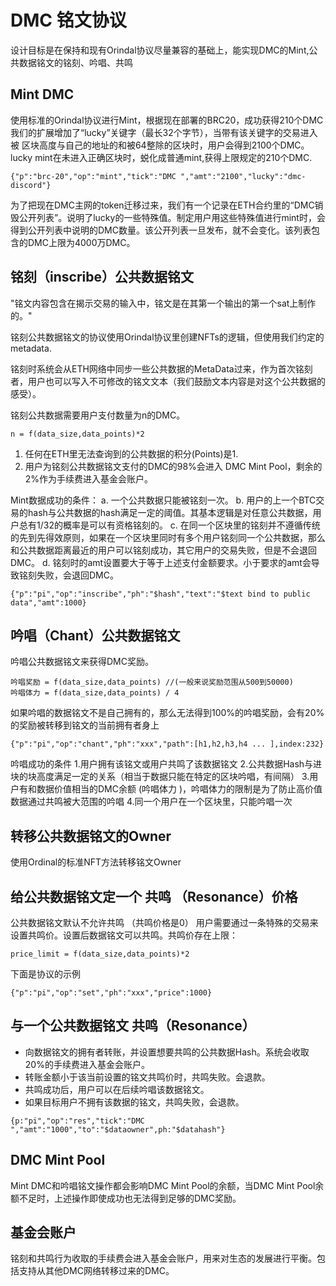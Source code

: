 # DMC 铭文协议
设计目标是在保持和现有Orindal协议尽量兼容的基础上，能实现DMC的Mint,公共数据铭文的铭刻、吟唱、共鸣


## Mint DMC
使用标准的Orindal协议进行Mint，根据现在部署的BRC20，成功获得210个DMC
我们的扩展增加了“lucky”关键字（最长32个字节），当带有该关键字的交易进入被 区块高度与自己的地址的和被64整除的区块时，用户会得到2100个DMC。lucky mint在未进入正确区块时，蜕化成普通mint,获得上限规定的210个DMC.

```
{"p":"brc-20","op":"mint","tick":"DMC ","amt":"2100","lucky":"dmc-discord"}
```

为了把现在DMC主网的token迁移过来，我们有一个记录在ETH合约里的“DMC销毁公开列表”。说明了lucky的一些特殊值。制定用户用这些特殊值进行mint时，会得到公开列表中说明的DMC数量。该公开列表一旦发布，就不会变化。该列表包含的DMC上限为4000万DMC。

## 铭刻（inscribe）公共数据铭文
"铭文内容包含在揭示交易的输入中，铭文是在其第一个输出的第一个sat上制作的。" 

铭刻公共数据铭文的协议使用Orindal协议里创建NFTs的逻辑，但使用我们约定的metadata.

铭刻时系统会从ETH网络中同步一些公共数据的MetaData过来，作为首次铭刻者，用户也可以写入不可修改的铭文文本（我们鼓励文本内容是对这个公共数据的感受）。

铭刻公共数据需要用户支付数量为n的DMC。
```
n = f(data_size,data_points)*2
```
1. 任何在ETH里无法查询到的公共数据的积分(Points)是1.
2. 用户为铭刻公共数据铭文支付的DMC的98%会进入 DMC Mint Pool，剩余的2%作为手续费进入基金会账户。

Mint数据成功的条件：
a. 一个公共数据只能被铭刻一次。
b. 用户的上一个BTC交易的hash与公共数据的hash满足一定的阈值。其基本逻辑是对任意公共数据，用户总有1/32的概率是可以有资格铭刻的。
c. 在同一个区块里的铭刻并不遵循传统的先到先得效原则，如果在一个区块里同时有多个用户铭刻同一个公共数据，那么和公共数据距离最近的用户可以铭刻成功，其它用户的交易失败，但是不会退回DMC。
d. 铭刻时的amt设置要大于等于上述支付金额要求。小于要求的amt会导致铭刻失败，会退回DMC。

```
{"p":"pi","op":"inscribe","ph":"$hash","text":"$text bind to public data","amt":1000}
```
## 吟唱（Chant）公共数据铭文
吟唱公共数据铭文来获得DMC奖励。
```
吟唱奖励 = f(data_size,data_points) //(一般来说奖励范围从500到50000)
吟唱体力 = f(data_size,data_points) / 4
```

如果吟唱的数据铭文不是自己拥有的，那么无法得到100%的吟唱奖励，会有20%的奖励被转移到铭文的当前拥有者身上
```
{"p":"pi","op":"chant","ph":"xxx","path":[h1,h2,h3,h4 ... ],index:232}
```
吟唱成功的条件
    1.用户拥有该铭文或用户共鸣了该数据铭文
    2.公共数据Hash与进块的块高度满足一定的关系（相当于数据只能在特定的区块吟唱，有间隔）
    3.用户有和数据价值相当的DMC余额 (吟唱体力 )，吟唱体力的限制是为了防止高价值数据通过共鸣被大范围的吟唱
    4.同一个用户在一个区块里，只能吟唱一次

## 转移公共数据铭文的Owner
使用Ordinal的标准NFT方法转移铭文Owner

## 给公共数据铭文定一个 共鸣 （Resonance）价格
公共数据铭文默认不允许共鸣 （共鸣价格是0）
用户需要通过一条特殊的交易来设置共鸣价。设置后数据铭文可以共鸣。共鸣价存在上限：
```
price_limit = f(data_size,data_points)*2
```
下面是协议的示例
```
{"p":"pi","op":"set","ph":"xxx","price":1000}
```


## 与一个公共数据铭文 共鸣（Resonance）
- 向数据铭文的拥有者转账，并设置想要共鸣的公共数据Hash。系统会收取20%的手续费进入基金会账户。
- 转账金额小于该当前设置的铭文共鸣价时，共鸣失败。会退款。
- 共鸣成功后，用户可以在后续吟唱该数据铭文。
- 如果目标用户不拥有该数据的铭文，共鸣失败，会退款。
```
{p:"pi","op":"res","tick":"DMC ","amt":"1000","to":"$dataowner",ph:"$datahash"}
```

## DMC Mint Pool
Mint DMC和吟唱铭文操作都会影响DMC Mint Pool的余额，当DMC Mint Pool余额不足时，上述操作即使成功也无法得到足够的DMC奖励。

## 基金会账户
铭刻和共鸣行为收取的手续费会进入基金会账户，用来对生态的发展进行平衡。包括支持从其他DMC网络转移过来的DMC。

